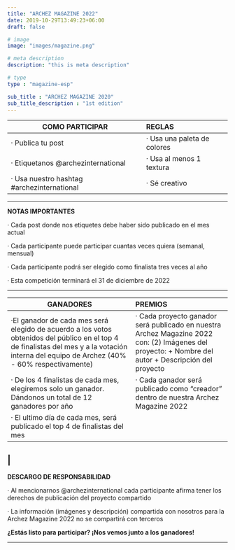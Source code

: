 ```yaml
---
title: "ARCHEZ MAGAZINE 2022"
date: 2019-10-29T13:49:23+06:00
draft: false

# image
image: "images/magazine.png"

# meta description
description: "this is meta description"

# type
type : "magazine-esp"

sub_title : "ARCHEZ MAGAZINE 2020"
sub_title_description : "1st edition"
---
```


|**COMO PARTICIPAR**                        |**REGLAS**
| -------------------------------------     |:---------------------------------
|· Publica tu post                          |· Usa una paleta de colores
|· Etiquetanos @archezinternational         |· Usa al menos 1 textura 
|· Usa nuestro hashtag #archezinternational |· Sé creativo
---

**NOTAS IMPORTANTES**

· Cada post donde nos etiquetes debe haber sido publicado en el mes actual

· Cada participante puede participar cuantas veces quiera (semanal, mensual)

· Cada participante podrá ser elegido como finalista tres veces al año

· Esta competición terminará el 31 de diciembre de 2022

---

|**GANADORES**|**PREMIOS**
| --------------------------------- |:---------------------------------
|·El ganador de cada mes será elegido de acuerdo a los votos obtenidos del público en el top 4 de finalistas del mes y a la votación interna del equipo de Archez (40% - 60% respectivamente)|· Cada proyecto ganador será publicado en nuestra Archez Magazine 2022 con: (2) Imágenes del proyecto: + Nombre del autor + Descripción del proyecto
|· De los 4 finalistas de cada mes, elegiremos solo un ganador. Dándonos un total de 12 ganadores por año|· Cada ganador será publicado como “creador” dentro de nuestra Archez Magazine 2022
|· El ultimo día de cada mes, será publicado el top 4 de finalistas del mes
|
---

**DESCARGO DE RESPONSABILIDAD**

· Al mencionarnos @archezinternational cada participante afirma tener los derechos de publicación del proyecto compartido

· La información (imágenes y descripción) compartida con nosotros para la Archez Magazine 2022 no se compartirá con terceros

**¿Estás listo para participar? ¡Nos vemos junto a los ganadores!**

---